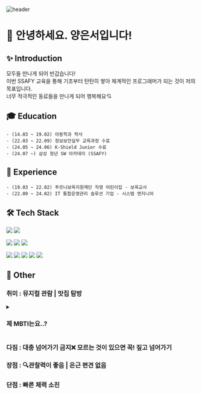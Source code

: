 
![header](https://capsule-render.vercel.app/api?type=Waving&color=auto&height=240&section=header&text=About%20Me🙌&fontAlignY=40&animation=twinkling&fontSize=60)

# 👋 안녕하세요. 양은서입니다!

## ✨ Introduction
모두들 만나게 되어 반갑습니다! <br>
이번 SSAFY 교육을 통해 기초부터 탄탄히 쌓아 체계적인 프로그래머가 되는 것이 저의 목표입니다. <br>
너무 적극적인 동료들을 만나게 되어 행복해요💘

## 🎓 Education
    - (14.03 ~ 19.02) 아동학과 학사
    - (22.03 ~ 22.09) 정보보안실무 교육과정 수료 
    - (24.05 ~ 24.06) K-Shield Junior 수료 
    - (24.07 ~) 삼성 청년 SW 아카데미 (SSAFY) 

## 💼 Experience
    - (19.03 ~ 22.02) 푸르니보육지원재단 직영 어린이집 - 보육교사 
    - (22.09 ~ 24.02) IT 통합운영관리 솔루션 기업 - 시스템 엔지니어

## 🛠️ Tech Stack 
<img src="https://img.shields.io/badge/linux-%23FCC624.svg?&style=for-the-badge&logo=linux&logoColor=black" /> <img src="https://img.shields.io/badge/shell_script-%23121011.svg?style=for-the-badge&logo=gnu-bash&logoColor=white" /> 

<img src="https://img.shields.io/badge/mariadb-%23003545.svg?&style=for-the-badge&logo=mariadb&logoColor=white" /> <img src="https://img.shields.io/badge/Microsoft%20SQL%20Server-CC2927?style=for-the-badge&logo=microsoft%20sql%20server&logoColor=white"> <img src="https://img.shields.io/badge/mysql-%234479A1.svg?&style=for-the-badge&logo=mysql&logoColor=white" />

<img src="https://img.shields.io/badge/java-%23007396.svg?&style=for-the-badge&logo=java&logoColor=white" /> <img src="https://img.shields.io/badge/javascript-%23F7DF1E.svg?&style=for-the-badge&logo=javascript&logoColor=black" />
<img src="https://img.shields.io/badge/Spring-6DB33F?style=for-the-badge&logo=Spring&logoColor=white">
<img src="https://img.shields.io/badge/Vue.js-4FC08D?style=for-the-badge&logo=Vue.js&logoColor=white">
<img src="https://img.shields.io/badge/Python-3766AB?style=flat-square&logo=Python&logoColor=white"/>


## 📌 Other
### 취미 : 뮤지컬 관람 | 맛집 탐방

<details>
<summary><h3> 제 MBTI는요..? </h3></summary>
<div markdown="1">
<h2> ISTP </h2>
<img src="https://github.com/user-attachments/assets/29596687-5c3d-4de6-8a41-8631417a72f6" width="400" hight="500"/><br><br>
(인데 T가 100인 그런....)
</div>
</details>

### 다짐 : 대충 넘어가기 금지❌ 모르는 것이 있으면 꼭! 짚고 넘어가기
### 장점 : 🔍관찰력이 좋음 | 은근 편견 없음
### 단점 : 빠른 체력 소진
